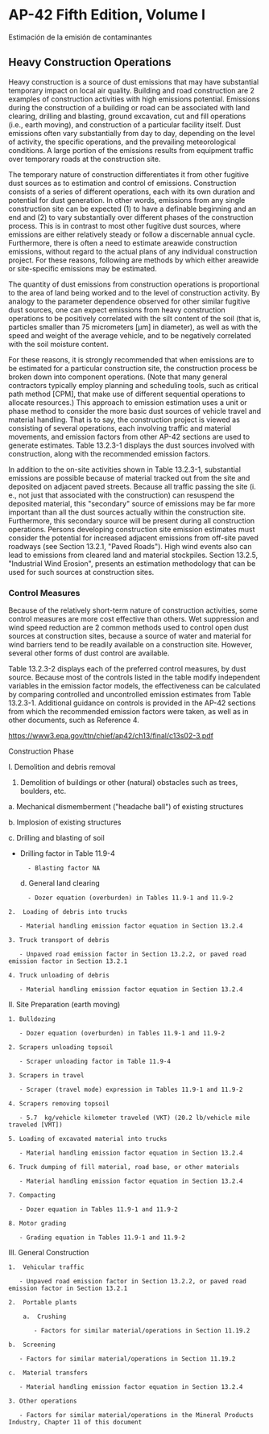 # AP-42 Fifth Edition, Volume I
Estimación de la emisión de contaminantes 

## Heavy Construction Operations

Heavy construction is a source of dust emissions that may have substantial temporary impact on local air quality. Building and road construction are 2 examples of construction activities with high emissions potential. Emissions during the construction of a building or road can be associated with land clearing, drilling and blasting, ground excavation, cut and fill operations (i.e., earth moving), and construction of a particular facility itself. Dust emissions often vary substantially from day to day, depending on the level of activity, the specific operations, and the prevailing meteorological conditions.   A large portion of the emissions results from equipment traffic over temporary roads at the construction site.

The temporary nature of construction differentiates it from other fugitive dust sources as to estimation and control of emissions. Construction consists of a series of different operations, each with its own duration and potential for dust generation.   In other words, emissions from any single construction site can be expected (1) to have a definable beginning and an end and (2) to vary substantially over different phases of the construction process. This is in contrast to most other fugitive dust sources, where emissions are either relatively steady or follow a discernable annual cycle. Furthermore, there is often a need to estimate areawide construction emissions, without regard to the actual plans of any individual construction project. For these reasons, following are methods by which either areawide or site-specific emissions may be estimated.

The quantity of dust emissions from construction operations is proportional to the area of land being worked and to the level of construction activity. By analogy to the parameter dependence observed for other similar fugitive dust sources, one can expect emissions from heavy construction operations to be positively correlated with the silt content of the soil (that is, particles smaller than 75 micrometers [μm] in diameter), as well as with the speed and weight of the average vehicle, and to be negatively correlated with the soil moisture content.

For these reasons, it is strongly recommended that when emissions are to be estimated for a particular construction site, the construction process be broken down into component operations. (Note that many general contractors typically employ planning and scheduling tools, such as critical path method [CPM], that make use of different sequential operations to allocate resources.) This approach to emission estimation uses a unit or phase method to consider the more basic dust sources of vehicle travel and material handling. That is to say, the construction project is viewed as consisting of several operations, each involving traffic and material movements, and emission factors from other AP-42 sections are used to generate estimates. Table 13.2.3-1 displays the dust sources involved with construction, along with the recommended emission factors.

In addition to the on-site activities shown in Table 13.2.3-1, substantial emissions are possible because of material tracked out from the site and deposited on adjacent paved streets. Because all traffic passing the site (i. e., not just that associated with the construction) can resuspend the deposited material, this "secondary" source of emissions may be far more important than all the dust sources actually within the construction site. Furthermore, this secondary source will be present during all construction operations. Persons developing construction site emission estimates must consider the potential for increased adjacent emissions from off-site paved roadways (see Section 13.2.1, "Paved Roads"). High wind events also can lead to emissions from cleared land and material stockpiles. Section 13.2.5, "Industrial Wind Erosion", presents an estimation methodology that can be used for such sources at construction sites.

### Control Measures

Because of the relatively short-term nature of construction activities, some control measures are more cost effective than others. Wet suppression and wind speed reduction are 2 common methods used to control open dust sources at construction sites, because a source of water and material for wind barriers tend to be readily available on a construction site. However, several other forms of dust control are available.

Table 13.2.3-2 displays each of the preferred control measures, by dust source. Because most of the controls listed in the table modify independent variables in the emission factor models, the effectiveness can be calculated by comparing controlled and uncontrolled emission estimates from Table 13.2.3-1. Additional guidance on controls is provided in the AP-42 sections from which the recommended emission factors were taken, as well as in other documents, such as Reference 4.

https://www3.epa.gov/ttn/chief/ap42/ch13/final/c13s02-3.pdf

Construction Phase

I. Demolition and debris removal

  1. Demolition of buildings or other (natural) obstacles such as trees, boulders, etc.
	
   a. Mechanical dismemberment ("headache ball") of existing structures	
		
   b. Implosion of existing structures	
		
   c. Drilling and blasting of soil
		
   - Drilling factor in Table 11.9-4
		   
		   - Blasting factor NA
		   
		d. General land clearing
		
		   - Dozer equation (overburden) in Tables 11.9-1 and 11.9-2
		   
	2.  Loading of debris into trucks
	
	   - Material handling emission factor equation in Section 13.2.4
	   
	3. Truck transport of debris
	
	   - Unpaved road emission factor in Section 13.2.2, or paved road emission factor in Section 13.2.1
	   
	4. Truck unloading of debris
	
	   - Material handling emission factor equation in Section 13.2.4
	   
II. Site Preparation (earth moving)

	1. Bulldozing
	
	   - Dozer equation (overburden) in Tables 11.9-1 and 11.9-2
	   
	2. Scrapers unloading topsoil
	
	   - Scraper unloading factor in Table 11.9-4
	   
	3. Scrapers in travel
	
	   - Scraper (travel mode) expression in Tables 11.9-1 and 11.9-2
	   
	4. Scrapers removing topsoil
	
	   - 5.7  kg/vehicle kilometer traveled (VKT) (20.2 lb/vehicle mile traveled [VMT])
	   
	5. Loading of excavated material into trucks
	
	   - Material handling emission factor equation in Section 13.2.4
	   
	6. Truck dumping of fill material, road base, or other materials
	
	   - Material handling emission factor equation in Section 13.2.4
	   
	7. Compacting
	
	   - Dozer equation in Tables 11.9-1 and 11.9-2
	   
	8. Motor grading
	
	   - Grading equation in Tables 11.9-1 and 11.9-2
	   
III. General Construction

	1.  Vehicular traffic
	
	   - Unpaved road emission factor in Section 13.2.2, or paved road emission factor in Section 13.2.1
	   
	2.  Portable plants
	
		a.  Crushing
		
		   - Factors for similar material/operations in Section 11.19.2
		   
	b.  Screening
	
	   - Factors for similar material/operations in Section 11.19.2
	   
	c.  Material transfers
	
	   - Material handling emission factor equation in Section 13.2.4
	   
	3. Other operations
	
	   - Factors for similar material/operations in the Mineral Products Industry, Chapter 11 of this document
